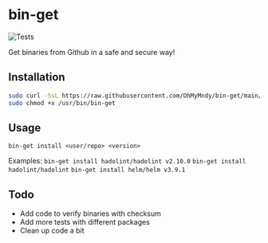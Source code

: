 # bin-get

![Tests](https://github.com/OhMyMndy/bin-get/actions/workflows/tests.yml/badge.svg)


Get binaries from Github in a safe and secure way!

## Installation

```bash
sudo curl -SsL https://raw.githubusercontent.com/OhMyMndy/bin-get/main/bin-get -o /usr/bin/bin-get
sudo chmod +x /usr/bin/bin-get
```

## Usage

`bin-get install <user/repo> <version>`

Examples: 
`bin-get install hadolint/hadolint v2.10.0`
`bin-get install hadolint/hadolint`
`bin-get install helm/helm v3.9.1`


## Todo

- Add code to verify binaries with checksum
- Add more tests with different packages
- Clean up code a bit
